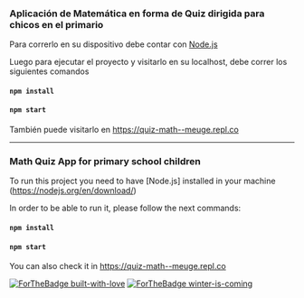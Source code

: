 ### Aplicación de Matemática en forma de Quiz dirigida para chicos en el primario

Para correrlo en su dispositivo debe contar con [Node.js](https://nodejs.org/en/download/)

Luego para ejecutar el proyecto y visitarlo en su localhost, debe correr los siguientes comandos

#### `npm install`

#### `npm start`

También puede visitarlo en  https://quiz-math--meuge.repl.co

_____________________________________________


### Math Quiz App for primary school children

To run this project you need to have [Node.js] installed in your machine (https://nodejs.org/en/download/)

In order to be able to run it, please follow the next commands:

#### `npm install`

#### `npm start`

You can also check it in https://quiz-math--meuge.repl.co



[![ForTheBadge built-with-love](http://ForTheBadge.com/images/badges/built-with-love.svg)](http://ForTheBadge.com/)
[![ForTheBadge winter-is-coming](http://ForTheBadge.com/images/badges/winter-is-coming.svg)](http://ForTheBadge.com)

